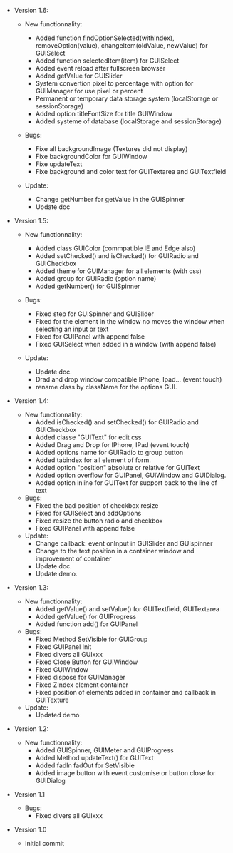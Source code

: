 - Version 1.6:

	- New functionnality:
		- Added function findOptionSelected(withIndex), removeOption(value), changeItem(oldValue, newValue) for GUISelect
		- Added function selectedItem(item) for GUISelect
		- Added event reload after fullscreen browser
		- Added getValue for GUISlider
		- System convertion pixel to percentage with option for GUIManager for use pixel or percent
		- Permanent or temporary data storage system (localStorage or sessionStorage)
		- Added option titleFontSize for title GUIWindow
		- Added systeme of database (localStorage and sessionStorage)
		
	- Bugs:
		- Fixe all backgroundImage (Textures did not display) 
		- Fixe backgroundColor for GUIWindow
		- Fixe updateText
		- Fixe background and color text for GUITextarea and GUITextfield
	
	- Update:
		- Change getNumber for getValue in the GUISpinner
		- Update doc
	
- Version 1.5:

	- New functionnality:
		- Added class GUIColor (commpatible IE and Edge also)
		- Added setChecked() and isChecked() for GUIRadio and GUICheckbox
		- Added theme for GUIManager for all elements (with css)
		- Added group for GUIRadio (option name)
		- Added getNumber() for GUISpinner

	- Bugs:
		- Fixed step for GUISpinner and GUISlider
		- Fixed for the element in the window no moves the window when selecting an input or text
		- Fixed for GUIPanel with append false
		- Fixed GUISelect when added in a window (with append false)

	- Update:
		- Update doc.
		- Drad and drop window compatible IPhone, Ipad... (event touch)
		- rename class by className for the options GUI.

- Version 1.4:

	- New functionnality:
		- Added isChecked() and setChecked() for GUIRadio and GUICheckbox
		- Added classe "GUIText" for edit css
		- Added Drag and Drop for IPhone, IPad (event touch)
		- Added options name for GUIRadio to group button
		- Added tabindex for all element of form.
		- Added option "position" absolute or relative for GUIText
		- Added option overflow for GUIPanel, GUIWindow and GUIDialog.
		- Added option inline for GUIText for support back to the line of text
	- Bugs:
		- Fixed the bad position of checkbox resize
		- Fixed for GUISelect and addOptions
		- Fixed resize the button radio and checkbox
		- Fixed GUIPanel with append false
	- Update:
		- Change callback: event onInput in GUISlider and GUIspinner
		- Change to the text position in a container window and improvement of container
		- Update doc.
		- Update demo.

- Version 1.3:

	- New functionnality:
		- Added getValue() and setValue() for GUITextfield, GUITextarea
		- Added getValue() for GUIProgress
		- Added function add() for GUIPanel
	- Bugs:
		- Fixed Method SetVisible for GUIGroup
		- Fixed GUIPanel Init
		- Fixed divers all GUIxxx
		- Fixed Close Button for GUIWindow
		- Fixed GUIWindow
		- Fixed dispose for GUIManager
		- Fixed ZIndex element container
		- Fixed position of elements added in container and callback in GUITexture
	- Update:
		- Updated demo

- Version 1.2:

	- New functionnality:
		- Added GUISpinner, GUIMeter and GUIProgress
		- Added Method updateText() for GUIText
		- Added fadIn fadOut for SetVisible
		- Added image button with event customise or button close for GUIDialog
- Version 1.1

	- Bugs:
		- Fixed divers all GUIxxx

- Version 1.0

	- Initial commit
